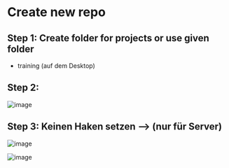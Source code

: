 # Create new repo

## Step 1: Create folder for projects or use given folder 

  * training (auf dem Desktop)

## Step 2: 

![image](https://github.com/user-attachments/assets/117d2f69-0527-42c8-ac24-73d1d25f0ef0)

## Step 3: Keinen Haken setzen --> (nur für Server) 

![image](https://github.com/user-attachments/assets/41cb0aec-62f8-461d-b413-bac8e4e29fb3)


![image](https://github.com/user-attachments/assets/111de45d-cc7d-41ff-aefb-c3fe4c987be5)
